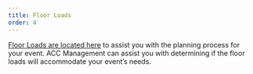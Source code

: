 ```yaml
---
title: Floor Loads
order: 4
---
```


[Floor Loads are located here](https://assets.austinconventioncenter.com/2024/ACC-Loads-Expansion.pdf) to assist you with the planning process for your event. ACC Management can assist you with determining if the floor loads will accommodate your event’s needs.
